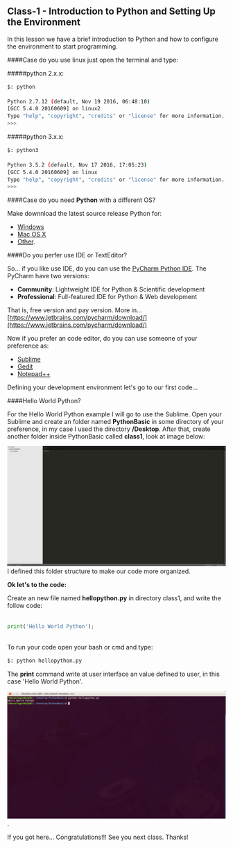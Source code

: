 ## Class-1 - Introduction to Python and Setting Up the Environment

In this lesson we have a brief introduction to Python and how to configure the environment to start programming.

####Case do you use linux just open the terminal and type:

#####python 2.x.x:
```bash
$: python 

Python 2.7.12 (default, Nov 19 2016, 06:48:10) 
[GCC 5.4.0 20160609] on linux2
Type "help", "copyright", "credits" or "license" for more information.
>>> 
```
#####python 3.x.x:
```bash
$: python3 

Python 3.5.2 (default, Nov 17 2016, 17:05:23) 
[GCC 5.4.0 20160609] on linux
Type "help", "copyright", "credits" or "license" for more information.
>>> 
```

####Case do you need **Python** with a different OS?

Make downnload the latest source release Python for: 
- [Windows](https://www.python.org/downloads/windows/)
- [Mac OS X](https://www.python.org/downloads/mac-osx/)
- [Other](https://www.python.org/download/other/).


####Do you perfer use IDE or TextEditor?

So... if you like use IDE, do you can use the [PyCharm Python IDE](https://www.jetbrains.com/pycharm). 
The PyCharm have two versions: 
- **Community**: Lightweight IDE for Python & Scientific development 
- **Professional**: Full-featured IDE for Python & Web development 

That is, free version and pay version. More in... [https://www.jetbrains.com/pycharm/download/](https://www.jetbrains.com/pycharm/download/)

Now if you prefer an code editor, do you can use someone of your preference as: 
- [Sublime](https://www.sublimetext.com)
- [Gedit](https://wiki.gnome.org/Apps/Gedit) 
- [Notepad++](https://notepad-plus-plus.org/)

Defining your development environment let's go to our first code...

####Hello World Python?

For the Hello World Python example I will go to use the Sublime.
Open your Sublime and create an folder named **PythonBasic** in some directory of your preference, in my case I used the directory **/Desktop**. 
After that, create another folder inside PythonBasic called **class1**, look at image below:

![/home/robsonfagundes/Desktop/PythonBasic/class1](https://github.com/robsonfagundes/basic-python-course/blob/master/images/class1-b.png "PythonBasic directory (/home/robsonfagundes/Desktop/PythonBasic/class)")
I defined this folder structure to make our code more organized.

**Ok let's to the code:**

Create an new file named **hellopython.py** in directory class1, and write the follow code:
```python 

print('Hello World Python');
 
```
To run your code open your bash or cmd and type:

```bash 
$: python hellopython.py

```
The **print** command write at user interface an value defined to user, in this case 'Hello World Python'.

![/home/robsonfagundes/Desktop/PythonBasic/class1](https://github.com/robsonfagundes/basic-python-course/blob/master/images/class1-d.png "print('Hello World Python');").

If you got here... Congratulations!!!
See you next class. Thanks!



